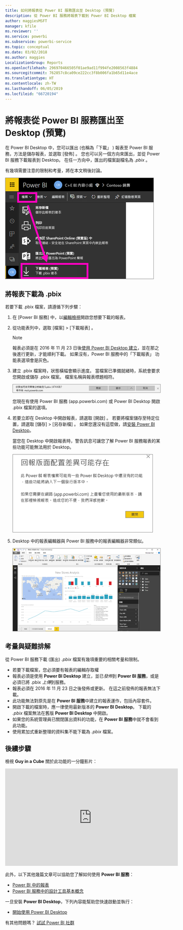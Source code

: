 ```yaml
---
title: 如何將報表從 Power BI 服務匯出至 Desktop (預覽)
description: 從 Power BI 服務將報表下載到 Power BI Desktop 檔案
author: maggiesMSFT
manager: kfile
ms.reviewer: ''
ms.service: powerbi
ms.subservice: powerbi-service
ms.topic: conceptual
ms.date: 03/02/2018
ms.author: maggies
LocalizationGroup: Reports
ms.openlocfilehash: 296970466505f01ae9ad11f994fe2008563f4884
ms.sourcegitcommit: 762857c8ca09ce222cc3f8b006fa1b65d11e4ace
ms.translationtype: HT
ms.contentlocale: zh-TW
ms.lasthandoff: 06/05/2019
ms.locfileid: "66720194"
---
```

# <a name="export-a-report-from-power-bi-service-to-desktop-preview"></a>將報表從 Power BI 服務匯出至 Desktop (預覽)
在 Power BI Desktop 中，您可以匯出 (也稱為「下載」  ) 報表至 Power BI 服務，方法是儲存報表，並選取 [發佈]  。 您也可以另一個方向來匯出，並從 Power BI 服務下載報表到 Desktop。 在任一方向中，匯出的檔案副檔名為 *.pbix* 。

有幾項需要注意的限制和考量，將在本文稍後討論。

![[檔案] 下拉式清單](media/service-export-to-pbix/power-bi-file-export.png)

## <a name="download-the-report-as-a-pbix"></a>將報表下載為 .pbix
若要下載 .pbix 檔案，請遵循下列步驟：

1. 在 [Power BI 服務]  中，以[編輯檢視](consumer/end-user-reading-view.md)開啟您想要下載的報表。
2. 從功能表列中，選取 [檔案] > [下載報表]  。
   
   > [!NOTE]
   > 報表必須是在 2016 年 11 月 23 日後[使用 Power BI Desktop 建立](guided-learning/publishingandsharing.yml?tutorial-step=2)，並在那之後進行更新，才能順利下載。 如果沒有，Power BI 服務中的「下載報表」  功能表選項會是灰色。
   > 
   > 
3. 建立 .pbix 檔案時，狀態橫幅會顯示進度。 當檔案已準備就緒時，系統會要求您開啟或儲存 .pbix 檔案。 檔案名稱與報表標題相符。
   
    ![開啟、儲存或取消](media/service-export-to-pbix/power-bi-save-pbix.png)
   
    您現在有使用 Power BI 服務 (app.powerbi.com) 或 Power BI Desktop 開啟 .pbix 檔案的選項。     
4. 若要立即在 Desktop 中開啟報表，請選取 [開啟]  。 若要將檔案儲存至特定位置，請選取 [儲存] > [另存新檔]  。 如果您還沒有這麼做，請[安裝 Power BI Desktop](desktop-get-the-desktop.md)。
   
    當您在 Desktop 中開啟報表時，警告訊息可讓您了解 Power BI 服務報表的某些功能可能無法用於 Desktop。
   
    ![警告對話方塊](media/service-export-to-pbix/power-bi-export-to-pbix_2.png)

5. Desktop 中的報表編輯器與 Power BI 服務中的報表編輯器非常類似。  
   
    ![Desktop 報表編輯器](media/service-export-to-pbix/power-bi-desktop.png)

## <a name="considerations-and-troubleshooting"></a>考量與疑難排解
從 Power BI 服務下載 (匯出) *.pbix* 檔案有幾項重要的相關考量和限制。

* 若要下載檔案，您必須要有報表的編輯存取權
* 報表必須是使用 **Power BI Desktop** 建立，並已*發佈*到 **Power BI 服務**，或是必須已將 .pbix *上傳*到服務。
* 報表必須在 2016 年 11 月 23 日之後發佈或更新。 在這之前發佈的報表無法下載。
* 此功能無法對原先是在 **Power BI 服務**中建立的報表運作，包括內容套件。
* 開啟下載的檔案時，應一律使用最新版本的 **Power BI Desktop**。 下載的 *.pbix* 檔案無法在舊版 **Power BI Desktop** 中開啟。
* 如果您的系統管理員已關閉匯出資料的功能，在 **Power BI 服務**中就不會看到此功能。
* 使用累加式重新整理的資料集不能下載為 *.pbix* 檔案。

## <a name="next-steps"></a>後續步驟
檢視 **Guy in a Cube** 關於此功能的一分鐘影片：

<iframe width="560" height="315" src="https://www.youtube.com/embed/ymWqU5jiUl0" frameborder="0" allowfullscreen></iframe>

此外，以下其他幾篇文章可以協助您了解如何使用 **Power BI 服務**：

* [Power BI 中的報表](consumer/end-user-reports.md)
* [Power BI 服務中的設計工具基本概念](service-basic-concepts.md)

一旦安裝 **Power BI Desktop**，下列內容能幫助您快速啟動並執行：

* [開始使用 Power BI Desktop](desktop-getting-started.md)

有其他問題嗎？ [試試 Power BI 社群](http://community.powerbi.com/)   

